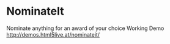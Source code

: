 NominateIt
==========

Nominate anything for an award of your choice
Working Demo http://demos.html5live.at/nominateit/